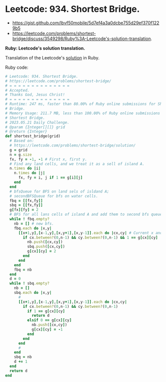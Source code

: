 # Leetcode: 934. Shortest Bridge.

- https://gist.github.com/lbvf50mobile/5d7ef4a3a0dcbe755d29ef370f1229b5
- https://leetcode.com/problems/shortest-bridge/discuss/3549298/Ruby%3A-Leetcode's-solution-translation.

**Ruby: Leetcode's solution translation.**

Translation of the Leetcode's [solution](https://leetcode.com/problems/shortest-bridge/solution/) in Ruby.

Ruby code:
```Ruby
# Leetcode: 934. Shortest Bridge.
# https://leetcode.com/problems/shortest-bridge/
# = = = = = = = = = = = = = =
# Accepted.
# Thanks God, Jesus Christ!
# = = = = = = = = = = = = = =
# Runtime: 247 ms, faster than 80.00% of Ruby online submissions for Shortest
# Bridge.
# Memory Usage: 211.7 MB, less than 100.00% of Ruby online submissions for
# Shortest Bridge.
# 2023.05.21 Daily Challenge.
# @param {Integer[][]} grid
# @return {Integer}
def shortest_bridge(grid)
  # Based on:
  # https://leetcode.com/problems/shortest-bridge/solution/
  g = grid
  n = g.size
  fx, fy = -1, -1 # First x, first y.
  # Find any land cells, and we treat it as a sell of island A.
  n.times do |i|
    n.times do |j|
      fx, fy = i, j if 1 == g[i][j]
    end
  end
  # bfsQueue for BFS on land sels of isldand A;
  # secondBFSQueue for bfs on water cells.
  fbq = [[fx,fy]]
  sbq = [[fx,fy]]
  g[fx][fy] = 2
  # BFS for all lans cells of island A and add them to second bfs queue.
  while ! fbq.empty?
    nb = [] # new bfs.
    fbq.each do |x,y|
      [[x+1,y],[x-1,y],[x,y+1],[x,y-1]].each do |cx,cy| # Current x and y.
        if cx.between?(0,n-1) && cy.between?(0,n-1) && 1 == g[cx][cy]
          nb.push([cx,cy])
          sbq.push([cx,cy])
          g[cx][cy] = 2
        end
      end
    end
    fbq = nb
  end
  d = 0
  while ! sbq.empty?
    nb = []
    sbq.each do |x,y|
      #
      [[x+1,y],[x-1,y],[x,y+1],[x,y-1]].each do |cx,cy|
        if cx.between?(0,n-1) && cy.between?(0,n-1)
          if 1 == g[cx][cy]
            return d
          elsif 0 == g[cx][cy]
            nb.push([cx,cy])
            g[cx][cy] = -1
          end
        end
      end
      #
    end
    sbq = nb
    d += 1
  end
  return d
end
```
